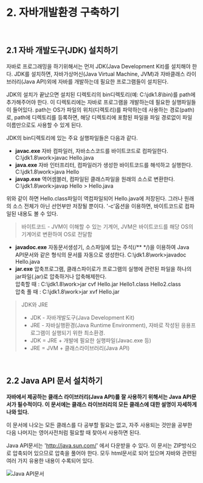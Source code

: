 # 2. 자바개발환경 구축하기

</br>

## 2.1 자바 개발도구(JDK) 설치하기

자바로 프로그래밍을 하기위해서는 먼저 JDK(Java Development Kit)를 설치해야 한다. JDK를 설치하면, 자바가상머신(Java Virtual Machine, JVM)과 자바클래스 라이브러리(Java API)외에 자바를 개발하는데 필요한 프로그램들이 설치된다.

JDK의 설치가 끝났으면 설치된 디렉토리의 bin디렉토리(예: C:\jdk1.8\bin)를 path에 추가해주어야 한다. 이 디렉토리에는 자바로 프로그램을 개발하는데 필요한 실행파일들이 들어있다. path는 OS가 파일의 위치(디렉토리)를 파악하는데 사용하는 경로(path)로, path에 디렉토리를 등록하면, 해당 디렉토리에 포함된 파일을 파일 경로없이 파일 이름만으로도 사용할 수 있게 된다.

JDK의 bin디렉토리에 있는 주요 실행파일들은 다음과 같다.

- **javac.exe** 자바 컴파일러, 자바소스코드를 바이트코드로 컴파일한다.   C:\jdk1.8\work>javac Hello.java
- **java.exe** 자바 인터프리터, 컴파일러가 생성한 바이트코드를 해석하고 실행한다.   C:\jdk1.8\work>java Hello
- **javap.exe** 역어셈블러, 컴파일된 클래스파일을 원래의 소스로 변환한다.   C:\jdk1.8\work>javap Hello > Hello.java

위와 같이 하면 Hello.class파일이 역컴파일되어 Hello.java에 저장된다. 그러나 원래의 소스 전체가 아닌 선언부만 저장될 뿐이다. '-c'옵션을 이용하면, 바이트코드로 컴파일된 내용도 볼 수 있다.

> 바이트코드 - JVM이 이해할 수 있는 기계어, JVM은 바이트코드를 해당 OS의 기계어로 변환하여 OS로 전달함

- **javadoc.exe** 자동문서생성기, 소스파일에 있는 주석(/** */)을 이용하여 Java API문서와 같은 형식의 문서를 자동으로 생성한다.   C:\jdk1.8\work>javadoc Hello.java
- **jar.exe** 압축프로그램, 클래스파이로가 프로그램의 실행에 관련된 파일을 하나의 jar파일(.jar)로 압축하거나 압축해제한다.   
압축할 때 : C:\jdk1.8\work>jar cvf Hello.jar Hello1.class Hello2.class   
압축 풀 때 : C:\jdk1.8\work>jar xvf Hello.jar 

> JDK와 JRE
> - JDK - 자바개발도구(Java Development Kit)
> - JRE - 자바실행환경(Java Runtime Environment), 자바로 작성된 응용프로그램이 실행되기 위한 최소환경.
> - JDK = JRE + 개발에 필요한 실행파일(Javac.exe 등)
> - JRE = JVM + 클래스라이브러리(Java API)

</br>

## 2.2 Java API 문서 설치하기

**자바에서 제공하는 클래스 라이브러리(Java API)를 잘 사용하기 위해서는 Java API문서가 필수적이다. 이 문서에는 클래스 라이브러리의 모든 클래스에 대한 설명이 자세하게 나와 있다.**

이 문서에 나오는 모든 클래스를 다 공부할 필요는 없고, 자주 사용되는 것만을 공부한 다음 나머지는 영어사전처럼 필요할 때 찾아서 사용하면 된다.

Java API문서는 'http://java.sun.com/' 에서 다운받을 수 있다. 이 문서는 ZIP방식으로 압축되어 있으므로 압축을 풀어야 한다. 모두 html문서로 되어 있으며 자바와 관련된 여러 가지 유용한 내용이 수록되어 있다.

![Java API문서](https://ifh.cc/g/V7VmR9.png)